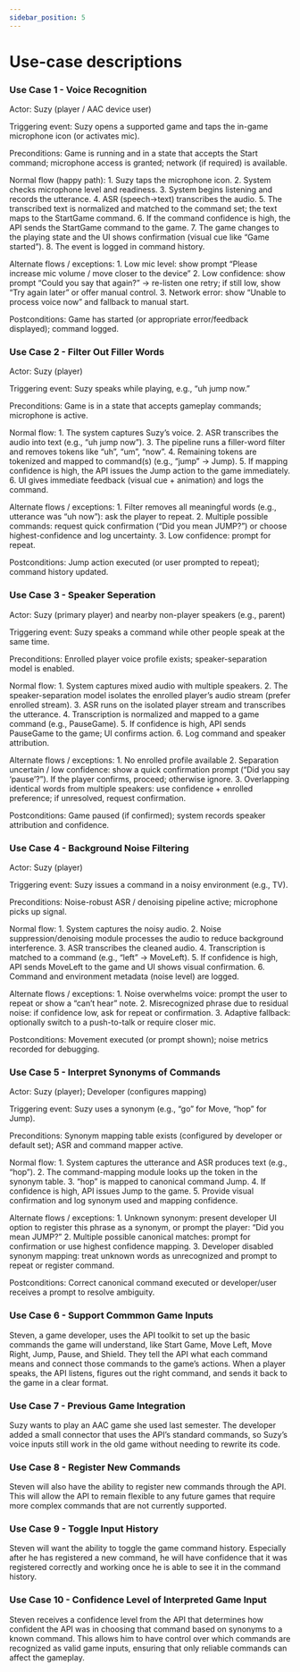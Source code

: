 ```yaml
---
sidebar_position: 5
---
```


# Use-case descriptions

### Use Case 1 - Voice Recognition

Actor: Suzy (player / AAC device user)

Triggering event: Suzy opens a supported game and taps the in-game microphone icon (or activates mic).

Preconditions: Game is running and in a state that accepts the Start command; microphone access is granted; network (if required) is available.

Normal flow (happy path):
    1. Suzy taps the microphone icon.
    2. System checks microphone level and readiness.
    3. System begins listening and records the utterance.
    4. ASR (speech→text) transcribes the audio.
    5. The transcribed text is normalized and matched to the command set; the text maps to the StartGame command.
    6. If the command confidence is high, the API sends the StartGame command to the game.
    7. The game changes to the playing state and the UI shows confirmation (visual cue like “Game started”).
    8. The event is logged in command history.

Alternate flows / exceptions:
    1. Low mic level: show prompt “Please increase mic volume / move closer to the device” 
    2. Low confidence: show prompt “Could you say that again?” → re-listen one retry; if still low, show “Try again later” or offer manual control.
    3. Network error: show “Unable to process voice now” and fallback to manual start.

Postconditions: Game has started (or appropriate error/feedback displayed); command logged.

### Use Case 2 - Filter Out Filler Words

Actor: Suzy (player)

Triggering event: Suzy speaks while playing, e.g., “uh jump now.”

Preconditions: Game is in a state that accepts gameplay commands; microphone is active.

Normal flow:
    1. The system captures Suzy’s voice.
    2. ASR transcribes the audio into text (e.g., “uh jump now”).
    3. The pipeline runs a filler-word filter and removes tokens like “uh”, “um”, “now”.
    4. Remaining tokens are tokenized and mapped to command(s) (e.g., “jump” → Jump).
    5. If mapping confidence is high, the API issues the Jump action to the game immediately.
    6. UI gives immediate feedback (visual cue + animation) and logs the command.

Alternate flows / exceptions:
    1. Filter removes all meaningful words (e.g., utterance was “uh now”): ask the player to repeat.
    2. Multiple possible commands: request quick confirmation (“Did you mean JUMP?”) or choose highest-confidence and log uncertainty.
    3. Low confidence: prompt for repeat.

Postconditions: Jump action executed (or user prompted to repeat); command history updated.

### Use Case 3 - Speaker Seperation

Actor: Suzy (primary player) and nearby non-player speakers (e.g., parent)

Triggering event: Suzy speaks a command while other people speak at the same time.

Preconditions: Enrolled player voice profile exists; speaker-separation model is enabled.

Normal flow:
    1. System captures mixed audio with multiple speakers.
    2. The speaker-separation model isolates the enrolled player’s audio stream (prefer enrolled stream).
    3. ASR runs on the isolated player stream and transcribes the utterance.
    4. Transcription is normalized and mapped to a game command (e.g., PauseGame).
    5. If confidence is high, API sends PauseGame to the game; UI confirms action.
    6. Log command and speaker attribution.

Alternate flows / exceptions:
    1. No enrolled profile available
    2. Separation uncertain / low confidence: show a quick confirmation prompt (“Did you say ‘pause’?”). If the player confirms, proceed; otherwise ignore.
    3. Overlapping identical words from multiple speakers: use confidence + enrolled preference; if unresolved, request confirmation.

Postconditions: Game paused (if confirmed); system records speaker attribution and confidence.

### Use Case 4 - Background Noise Filtering

Actor: Suzy (player)

Triggering event: Suzy issues a command in a noisy environment (e.g., TV).

Preconditions: Noise-robust ASR / denoising pipeline active; microphone picks up signal.

Normal flow:
    1. System captures the noisy audio.
    2. Noise suppression/denoising module processes the audio to reduce background interference.
    3. ASR transcribes the cleaned audio.
    4. Transcription is matched to a command (e.g., “left” → MoveLeft).
    5. If confidence is high, API sends MoveLeft to the game and UI shows visual confirmation.
    6. Command and environment metadata (noise level) are logged.

Alternate flows / exceptions:
    1. Noise overwhelms voice: prompt the user to repeat or show a “can’t hear” note.
    2. Misrecognized phrase due to residual noise: if confidence low, ask for repeat or confirmation.
    3. Adaptive fallback: optionally switch to a push-to-talk or require closer mic.

Postconditions: Movement executed (or prompt shown); noise metrics recorded for debugging.

### Use Case 5 - Interpret Synonyms of Commands

Actor: Suzy (player); Developer (configures mapping)

Triggering event: Suzy uses a synonym (e.g., “go” for Move, “hop” for Jump).

Preconditions: Synonym mapping table exists (configured by developer or default set); ASR and command mapper active.

Normal flow:
    1. System captures the utterance and ASR produces text (e.g., “hop”).
    2. The command-mapping module looks up the token in the synonym table.
    3. “hop” is mapped to canonical command Jump.
    4. If confidence is high, API issues Jump to the game.
    5. Provide visual confirmation and log synonym used and mapping confidence.

Alternate flows / exceptions:
    1. Unknown synonym: present developer UI option to register this phrase as a synonym, or prompt the player: “Did you mean JUMP?”
    2. Multiple possible canonical matches: prompt for confirmation or use highest confidence mapping.
    3. Developer disabled synonym mapping: treat unknown words as unrecognized and prompt to repeat or register command.

Postconditions: Correct canonical command executed or developer/user receives a prompt to resolve ambiguity.

### Use Case 6 - Support Commmon Game Inputs

Steven, a game developer, uses the API toolkit to set up the basic commands the game will understand, like Start Game, Move Left, Move Right, Jump, Pause, and Shield. They tell the API what each command means and connect those commands to the game’s actions. When a player speaks, the API listens, figures out the right command, and sends it back to the game in a clear format.

### Use Case 7 - Previous Game Integration

Suzy wants to play an AAC game she used last semester. The developer added a small connector that uses the API’s standard commands, so Suzy’s voice inputs still work in the old game without needing to rewrite its code.

### Use Case 8 - Register New Commands

Steven will also have the ability to register new commands through the API.  This will allow the API to remain flexible to any future games that require more complex commands that are not currently supported.

### Use Case 9 - Toggle Input History

Steven will want the ability to toggle the game command history. Especially after he has registered a new command, he will have confidence that it was registered correctly and working once he is able to see it in the command history.

### Use Case 10 - Confidence Level of Interpreted Game Input

Steven receives a confidence level from the API that determines how confident the API was in choosing that command based on synonyms to a known command. This allows him to have control over which commands are recognized as valid game inputs, ensuring that only reliable commands can affect the gameplay.